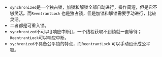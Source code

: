 * `synchronized`是一个独占锁，加锁和解锁全部自动进行，操作简短，但是它不够灵活。而`ReentrantLock` 也是独占锁，但是加锁和解锁需要手动进行，比较灵活。
* 二者都是可重入锁。
* `synchronized`不可以[[响应中断]]，一个线程获取不到锁就一直等待；`ReentrantLock`可以响应中断。
* `sychronized`不具备公平锁的特点，而`ReentrantLock` 可以手动设计成公平锁。